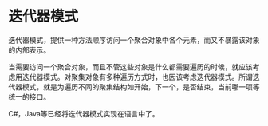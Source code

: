 # 迭代器模式

迭代器模式，提供一种方法顺序访问一个聚合对象中各个元素，而又不暴露该对象的内部表示。

当需要访问一个聚合对象，而且不管这些对象是什么都需要遍历的时候，就应该考虑用迭代器模式。对聚集对象有多种遍历方式时，也因该考虑迭代器模式。所谓迭代器模式，就是为遍历不同的聚集结构如开始，下一个，是否结束，当前哪一项等统一的接口。

C#，Java等已经将迭代器模式实现在语言中了。
